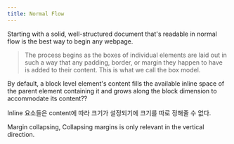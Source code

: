 ```yaml
---
title: Normal Flow
---
```


Starting with a solid, well-structured document that's readable in normal flow is the best way to begin any webpage. 

> The process begins as the boxes of individual elements are laid out in such a way that any padding, border, or margin they happen to have is added to their content. This is what we call the box model.

By default, a block level element's content fills the available inline space of the parent element containing it and grows along the block dimension to accommodate its content??

Inline 요소들은 content에 따라 크기가 설정되기에 크기를 따로 정해줄 수 없다. 

Margin collapsing, Collapsing margins is only relevant in the vertical direction.

